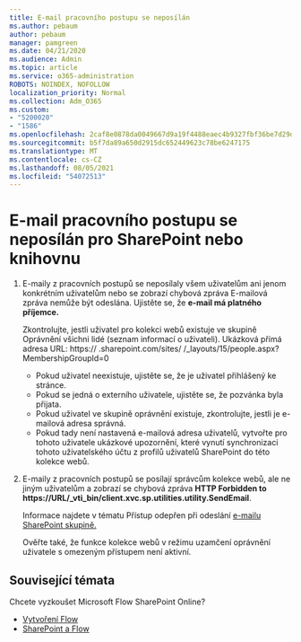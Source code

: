 ```yaml
---
title: E-mail pracovního postupu se neposílán
ms.author: pebaum
author: pebaum
manager: pamgreen
ms.date: 04/21/2020
ms.audience: Admin
ms.topic: article
ms.service: o365-administration
ROBOTS: NOINDEX, NOFOLLOW
localization_priority: Normal
ms.collection: Adm_O365
ms.custom:
- "5200020"
- "1586"
ms.openlocfilehash: 2caf8e0878da0049667d9a19f4488eaec4b9327fbf36be7d29dbf4b7a9c89158
ms.sourcegitcommit: b5f7da89a650d2915dc652449623c78be6247175
ms.translationtype: MT
ms.contentlocale: cs-CZ
ms.lasthandoff: 08/05/2021
ms.locfileid: "54072513"
---
```

# <a name="workflow-email-is-not-being-sent-for-a-sharepoint-list-or-library"></a>E-mail pracovního postupu se neposílán pro SharePoint nebo knihovnu

1. E-maily z pracovních postupů se neposílaly všem uživatelům ani jenom konkrétním uživatelům nebo se zobrazí chybová zpráva E-mailová zpráva nemůže být odeslána. Ujistěte se, že **e-mail má platného příjemce.**

    Zkontrolujte, jestli uživatel  pro kolekci webů existuje ve skupině Oprávnění všichni lidé (seznam informací o uživateli).  Ukázková přímá adresa URL: https:// <tenant> .sharepoint.com/sites/ <sitename> /_layouts/15/people.aspx? MembershipGroupId=0

    - Pokud uživatel neexistuje, ujistěte se, že je uživatel přihlášený ke stránce. 
    - Pokud se jedná o externího uživatele, ujistěte se, že pozvánka byla přijata.
    - Pokud uživatel ve skupině oprávnění existuje, zkontrolujte, jestli je e-mailová adresa správná.
    - Pokud tady není nastavená e-mailová adresa uživatelů, vytvořte pro tohoto uživatele ukázkové upozornění, které vynutí synchronizaci tohoto uživatelského účtu z profilů uživatelů SharePoint do této kolekce webů.
 
2. E-maily z pracovních postupů se posílají správcům kolekce webů, ale ne jiným uživatelům a zobrazí se chybová zpráva **HTTP Forbidden to <span>https:</span>//URL/_vti_bin/client.xvc.sp.utilities.utility.SendEmail**.
 

    Informace najdete v tématu Přístup odepřen při odeslání [e-mailu SharePoint skupině.](https://docs.microsoft.com/sharepoint/support/sharing-and-permissions/access-denied-when-send-an-email-to-groups)

    Ověřte také,  že funkce kolekce webů v režimu uzamčení oprávnění uživatele s omezeným přístupem není aktivní.


## <a name="related-topics"></a>Související témata
Chcete vyzkoušet Microsoft Flow SharePoint Online?
- [Vytvoření Flow](https://support.office.com/article/Create-a-flow-for-a-list-or-library-in-SharePoint-Online-or-OneDrive-for-Business-a9c3e03b-0654-46af-a254-20252e580d01) 
- [SharePoint a Flow](https://flow.microsoft.com/blog/sharepoint-and-flow/) 


